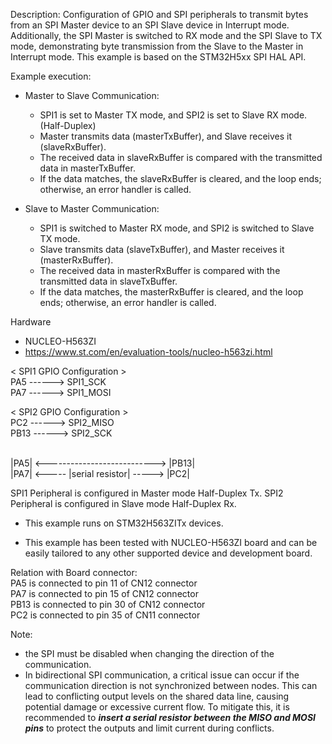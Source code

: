 Description:
Configuration of GPIO and SPI peripherals to transmit bytes from an SPI Master device to an SPI Slave device in Interrupt mode. 
Additionally, the SPI Master is switched to RX mode and the SPI Slave to TX mode, 
demonstrating byte transmission from the Slave to the Master in Interrupt mode.
This example is based on the STM32H5xx SPI HAL API. 

Example execution:
- Master to Slave Communication:
  - SPI1 is set to Master TX mode, and SPI2 is set to Slave RX mode. (Half-Duplex)
  - Master transmits data (masterTxBuffer), and Slave receives it (slaveRxBuffer).
  - The received data in slaveRxBuffer is compared with the transmitted data in masterTxBuffer.
  - If the data matches, the slaveRxBuffer is cleared, and the loop ends; otherwise, an error handler is called.
  
- Slave to Master Communication:
  - SPI1 is switched to Master RX mode, and SPI2 is switched to Slave TX mode.
  - Slave transmits data (slaveTxBuffer), and Master receives it (masterRxBuffer).
  - The received data in masterRxBuffer is compared with the transmitted data in slaveTxBuffer.
  - If the data matches, the masterRxBuffer is cleared, and the loop ends; otherwise, an error handler is called.

Hardware
- NUCLEO-H563ZI
- https://www.st.com/en/evaluation-tools/nucleo-h563zi.html

< SPI1 GPIO Configuration >
<br>PA5     ------> SPI1_SCK</br>
PA7     ------> SPI1_MOSI

< SPI2 GPIO Configuration >
<br>PC2     ------> SPI2_MISO</br>
PB13    ------> SPI2_SCK

<br>|PA5| <---------------------------> |PB13|</br>
|PA7| <----- |serial resistor| -----> |PC2|

SPI1 Peripheral is configured in Master mode Half-Duplex Tx.
SPI2 Peripheral is configured in Slave mode Half-Duplex Rx.

- This example runs on STM32H563ZITx devices.

- This example has been tested with NUCLEO-H563ZI board and can be
  easily tailored to any other supported device and development board.

Relation with Board connector:
 <br>PA5  is connected to pin 11 of CN12 connector</br>
     PA7  is connected to pin 15 of CN12 connector
 <br>PB13 is connected to pin 30 of CN12 connector</br>
     PC2  is connected to pin 35 of CN11 connector

Note: 
- the SPI must be disabled when changing the direction of the communication.
- In bidirectional SPI communication,
  a critical issue can occur if the communication direction is not synchronized between nodes.
  This can lead to conflicting output levels on the shared data line,
  causing potential damage or excessive current flow.
  To mitigate this, it is recommended to <strong>**_insert a serial resistor between the MISO and MOSI pins_**</strong>
  to protect the outputs and limit current during conflicts.
